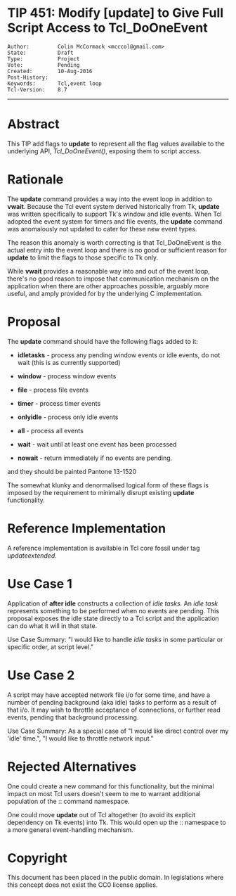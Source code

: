 # TIP 451: Modify [update] to Give Full Script Access to Tcl_DoOneEvent
	Author:         Colin McCormack <mcccol@gmail.com>
	State:          Draft
	Type:           Project
	Vote:           Pending
	Created:        10-Aug-2016
	Post-History:   
	Keywords:       Tcl,event loop
	Tcl-Version:    8.7
-----

# Abstract

This TIP add flags to **update** to represent all the flag values available
to the underlying API, _Tcl\_DoOneEvent\(\)_, exposing them to script access.

# Rationale

The **update** command provides a way into the event loop in addition to **vwait**.  Because the Tcl event system derived historically from Tk, **update** was written specifically to support Tk's window and idle events.
When Tcl adopted the event system for timers and file events, the **update** command was anomalously not updated to cater for these new event types.

The reason this anomaly is worth correcting is that Tcl\_DoOneEvent is the actual entry into the event loop and there is no good or sufficient reason for **update** to limit the flags to those specific to Tk only.

While **vwait** provides a reasonable way into and out of the event loop, there's no good reason to impose that communication mechanism on the application when there are other approaches possible, arguably more useful, and amply provided for by the underlying C implementation.

# Proposal

The **update** command should have the following flags added to it:

 * **idletasks** - process any pending window events or idle events, do not wait \(this is as currently supported\)

 * **window** - process window events

 * **file** - process file events

 * **timer** - process timer events

 * **onlyidle** - process only idle events

 * **all** - process all events

 * **wait** - wait until at least one event has been processed

 * **nowait** - return immediately if no events are pending.

 and they should be painted Pantone 13-1520

The somewhat klunky and denormalised logical form of these flags is imposed by the requirement to minimally disrupt existing **update** functionality.

# Reference Implementation

A reference implementation is available in Tcl core fossil under tag
_updateextended_.

# Use Case 1

Application of **after idle** constructs a collection of _idle tasks._  An _idle task_ represents something to be performed when no events are pending.  This proposal exposes the idle state directly to a Tcl script and the application can do what it will in that state.

Use Case Summary: "I would like to handle _idle tasks_ in some particular or specific order, at script level."

# Use Case 2

A script may have accepted network file i/o for some time, and have a number of pending background \(aka idle\) tasks to perform as a result of that i/o.  It may wish to throttle acceptance of connections, or further read events, pending that background processing.

Use Case Summary: As a special case of "I would like direct control over my 'idle' time.", "I would like to throttle network input."

# Rejected Alternatives

One could create a new command for this functionality, but the minimal impact
on most Tcl users doesn't seem to me to warrant additional population of the
:: command namespace.

One could move **update** out of Tcl altogether \(to avoid its explicit dependency on Tk events\) into Tk.  This would open up the :: namespace to a more general event-handling mechanism.

# Copyright

This document has been placed in the public domain. In legislations where this
concept does not exist the CC0 license applies.

